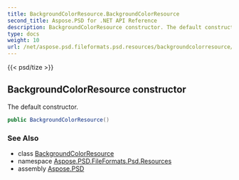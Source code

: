 ```yaml
---
title: BackgroundColorResource.BackgroundColorResource
second_title: Aspose.PSD for .NET API Reference
description: BackgroundColorResource constructor. The default constructor
type: docs
weight: 10
url: /net/aspose.psd.fileformats.psd.resources/backgroundcolorresource/backgroundcolorresource/
---
```

{{< psd/tize >}}
## BackgroundColorResource constructor

The default constructor.

```csharp
public BackgroundColorResource()
```

### See Also

* class [BackgroundColorResource](../)
* namespace [Aspose.PSD.FileFormats.Psd.Resources](../../../aspose.psd.fileformats.psd.resources/)
* assembly [Aspose.PSD](../../../)


